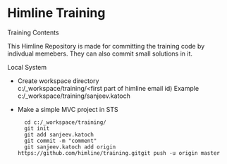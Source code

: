 # Himline Training
Training Contents 

This Himline Repository is made for committing the training code by indivdual memebers. They can also commit small solutions in it.

Local System 
- Create workspace directory  
		c:/_workspace/training/<first part of himline email id)
		Example 
		c:/_workspace/training/sanjeev.katoch
		
- Make a simple MVC project in STS
   
		cd c:/_workspace/training/
		git init
		git add sanjeev.katoch
		git commit -m "comment"
		git sanjeev.katoch add origin https://github.com/himline/training.gitgit push -u origin master
